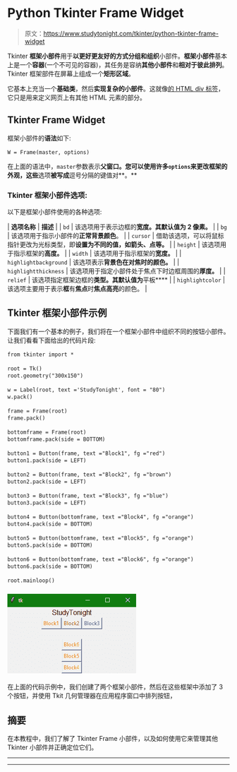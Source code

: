 # Python Tkinter Frame Widget

> 原文：<https://www.studytonight.com/tkinter/python-tkinter-frame-widget>

Tkinter **框架小部件**用于**以更好更友好的方式分组和组织**小部件。**框架小部件**基本上是一个**容器**(一个不可见的容器)，其任务是容纳**其他小部件**和**相对于彼此排列**。Tkinter 框架部件在屏幕上组成一个**矩形区域**。

它基本上充当一个**基础类**，然后**实现复杂的小部件**。这就像[的 HTML div 标签](https://www.studytonight.com/html5-references/html-div-tag)，它只是用来定义网页上有其他 HTML 元素的部分。

## Tkinter Frame Widget

框架小部件的**语法**如下:

```
W = Frame(master, options) 
```

在上面的语法中，`master`参数表示**父窗口。**您可以使用许多`options`来更改框架的**外观，这些**选项**被写成**逗号分隔的键值对**。**

### Tkinter 框架小部件选项:

以下是框架小部件使用的各种选项:

| **选项名称** | **描述** |
| `bd` | 该选项用于表示边框的**宽度。其默认值为 **2 像素**。** |
| `bg` | 该选项用于指示小部件的**正常背景颜色**。 |
| `cursor` | 借助该选项，可以将鼠标指针更改为光标类型，即**设置为不同的值，如箭头、点等。** |
| `height` | 该选项用于指示框架的**高度。** |
| `width` | 该选项用于指示框架的**宽度。** |
| `highlightbackground` | 该选项表示**背景色在对焦时的颜色。** |
| `highlightthickness` | 该选项用于指定小部件处于焦点下时边框周围的**厚度。** |
| `relief` | 该选项指定框架边框的**类型。其默认值为**平板**** |
| `highlightcolor` | 该选项主要用于表示**框**有**焦点**时**焦点高亮**的颜色。 |

## Tkinter 框架小部件示例

下面我们有一个基本的例子，我们将在一个框架小部件中组织不同的按钮小部件。让我们看看下面给出的代码片段:

```
from tkinter import *

root = Tk() 
root.geometry("300x150") 

w = Label(root, text ='StudyTonight', font = "80") 
w.pack() 

frame = Frame(root) 
frame.pack() 

bottomframe = Frame(root) 
bottomframe.pack(side = BOTTOM) 

button1 = Button(frame, text ="Block1", fg ="red") 
button1.pack(side = LEFT) 

button2 = Button(frame, text ="Block2", fg ="brown") 
button2.pack(side = LEFT) 

button3 = Button(frame, text ="Block3", fg ="blue") 
button3.pack(side = LEFT) 

button4 = Button(bottomframe, text ="Block4", fg ="orange") 
button4.pack(side = BOTTOM) 

button5 = Button(bottomframe, text ="Block5", fg ="orange") 
button5.pack(side = BOTTOM) 

button6 = Button(bottomframe, text ="Block6", fg ="orange") 
button6.pack(side = BOTTOM) 

root.mainloop()
```

### ![](img/16ddf0c4edcf4ad117b903bda42db9b7.png)

在上面的代码示例中，我们创建了两个框架小部件，然后在这些框架中添加了 3 个按钮，并使用 Tkit 几何管理器在应用程序窗口中排列按钮，

## 摘要

在本教程中，我们了解了 Tkinter Frame 小部件，以及如何使用它来管理其他 Tkinter 小部件并正确定位它们。

* * *

* * *